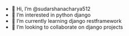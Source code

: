 - 👋 Hi, I’m @sudarshanacharya512
- 👀 I’m interested in python django
- 🌱 I’m currently learning django restframework
- 💞️ I’m looking to collaborate on django projects 

<!---
sudarshanacharya512/sudarshanacharya512 is a ✨ special ✨ repository because its `README.md` (this file) appears on your GitHub profile.
You can click the Preview link to take a look at your changes.
--->
